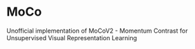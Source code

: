 # MoCo
Unofficial implementation of MoCoV2 - Momentum Contrast for Unsupervised Visual Representation Learning
